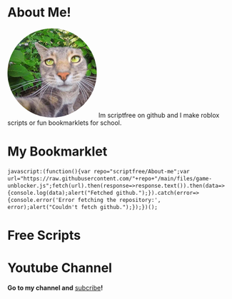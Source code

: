 # About Me!

<img src="https://raw.githubusercontent.com/scriptfree/About-me/main/th%20(11).jpg" alt="Image Missing" style="width: 200px; height: 200px; border: none; border-radius: 50%;">
Im scriptfree on github and I make roblox scripts or fun bookmarklets for school.

# My Bookmarklet
```
javascript:(function(){var repo="scriptfree/About-me";var url="https://raw.githubusercontent.com/"+repo+"/main/files/game-unblocker.js";fetch(url).then(response=>response.text()).then(data=>{console.log(data);alert("Fetched github.");}).catch(error=>{console.error('Error fetching the repository:', error);alert("Couldn't fetch github.");});})();
```
# Free Scripts

# Youtube Channel

**Go to my channel and** <a href="https://www.youtube.com/@dogefriend/?sub_confirmation=1" target="_Blank">subcribe</a>**!**
